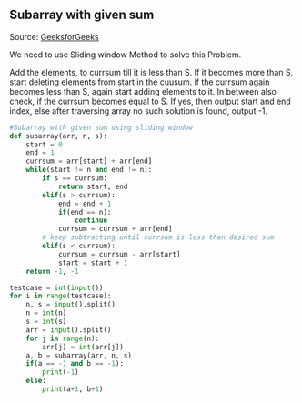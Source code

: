 ## Subarray with given sum
Source: [GeeksforGeeks](https://practice.geeksforgeeks.org/problems/subarray-with-given-sum/0)

We need to use Sliding window Method to solve this Problem.

Add the elements, to currsum till it is less than S. If it becomes more than S, start deleting elements from start in the cuusum. if the currsum again becomes less than S, again start adding elements to it. In between also check, if the currsum becomes equal to S.
If yes, then output start and end index, else after traversing array no such solution is found, output -1.


``` Python
#Subarray with given sum using sliding window
def subarray(arr, n, s):
    start = 0
    end = 1
    currsum = arr[start] + arr[end]
    while(start != n and end != n):
        if s == currsum:
            return start, end
        elif(s > currsum):
            end = end + 1
            if(end == n):
                continue
            currsum = currsum + arr[end]
        # keep subtracting until currsum is less than desired sum
        elif(s < currsum):
            currsum = currsum - arr[start]
            start = start + 1
    return -1, -1

testcase = int(input())
for i in range(testcase):
    n, s = input().split()
    n = int(n)
    s = int(s)
    arr = input().split()
    for j in range(n):
        arr[j] = int(arr[j])
    a, b = subarray(arr, n, s)
    if(a == -1 and b == -1):
        print(-1)
    else:
        print(a+1, b+1)

```